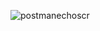 ![postmanechoscr](https://user-images.githubusercontent.com/75681881/150200588-72c2872a-5da8-4741-8b1a-a09e229bf2bb.png)
